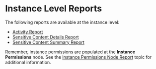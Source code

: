 # Instance Level Reports

The following reports are available at the instance level:

- [Activity Report](activity.md)
- [Sensitive Content Details Report](sensitivecontentdetails.md)
- [Sensitive Content Summary Report](sensitivecontentsummary.md)

Remember, instance permissions are populated at the **Instance Permissions** node. See the
[Instance Permissions Node Report](../instancepermissions/overview.md) topic for additional
information.
